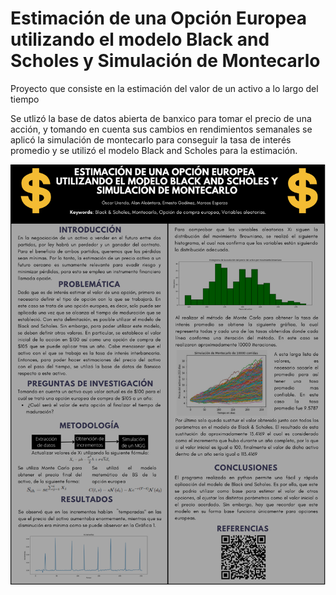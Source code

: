 # Estimación de una Opción Europea utilizando el modelo Black and Scholes y Simulación de Montecarlo
Proyecto que consiste en la estimación del valor de un activo a lo largo del tiempo

Se utlizó la base de datos abierta de banxico para tomar el precio de una acción, y tomando en cuenta sus cambios en rendimientos semanales se aplicó la simulación de montecarlo para conseguir la tasa de interés promedio y se utilizó el modelo Black and Scholes para la estimación.

![Póster](https://github.com/OscarUrenda/Black-and-scholes-Simulacion-de-Montecarlo/blob/main/Optimizaci%C3%B3n%20estoc%C3%A1stica%20Reto.png)
